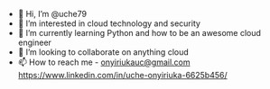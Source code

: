 - 👋 Hi, I’m @uche79
- 👀 I’m interested in cloud technology and security
- 🌱 I’m currently learning Python and how to be an awesome cloud engineer
- 💞️ I’m looking to collaborate on anything cloud
- 📫 How to reach me - onyiriukauc@gmail.com  https://www.linkedin.com/in/uche-onyiriuka-6625b456/

<!---
uche79/uche79 is a ✨ special ✨ repository because its `README.md` (this file) appears on your GitHub profile.
You can click the Preview link to take a look at your changes.
--->
